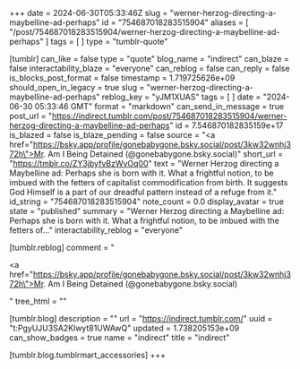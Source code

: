 +++
date = 2024-06-30T05:33:46Z
slug = "werner-herzog-directing-a-maybelline-ad-perhaps"
id = "754687018283515904"
aliases = [ "/post/754687018283515904/werner-herzog-directing-a-maybelline-ad-perhaps" ]
tags = [ ]
type = "tumblr-quote"

[tumblr]
can_like = false
type = "quote"
blog_name = "indirect"
can_blaze = false
interactability_blaze = "everyone"
can_reblog = false
can_reply = false
is_blocks_post_format = false
timestamp = 1.719725626e+09
should_open_in_legacy = true
slug = "werner-herzog-directing-a-maybelline-ad-perhaps"
reblog_key = "yJM1XUAS"
tags = [ ]
date = "2024-06-30 05:33:46 GMT"
format = "markdown"
can_send_in_message = true
post_url = "https://indirect.tumblr.com/post/754687018283515904/werner-herzog-directing-a-maybelline-ad-perhaps"
id = 7.546870182835159e+17
is_blazed = false
is_blaze_pending = false
source = "<a href=\"https://bsky.app/profile/gonebabygone.bsky.social/post/3kw32wnhj372h\">Mr. Am I Being Detained  (@gonebabygone.bsky.social)</a>"
short_url = "https://tmblr.co/ZY3jbyfvBzWvOq00"
text = "Werner Herzog directing a Maybelline ad: Perhaps she is born with it. What a frightful notion, to be imbued with the fetters of capitalist commodification from birth. It suggests God Himself is a part of our dreadful pattern instead of a refuge from it."
id_string = "754687018283515904"
note_count = 0.0
display_avatar = true
state = "published"
summary = "Werner Herzog directing a Maybelline ad: Perhaps she is born with it. What a frightful notion, to be imbued with the fetters of..."
interactability_reblog = "everyone"

[tumblr.reblog]
comment = "<p><a href=\"https://bsky.app/profile/gonebabygone.bsky.social/post/3kw32wnhj372h\">Mr. Am I Being Detained  (@gonebabygone.bsky.social)</a></p>"
tree_html = ""

[tumblr.blog]
description = ""
url = "https://indirect.tumblr.com/"
uuid = "t:PgyUJU3SA2Klwyt81UWAwQ"
updated = 1.738205153e+09
can_show_badges = true
name = "indirect"
title = "indirect"

[tumblr.blog.tumblrmart_accessories]
+++
